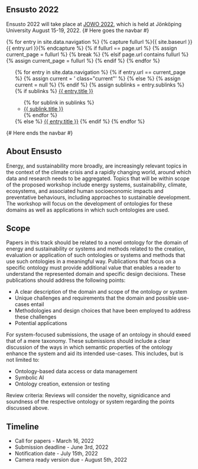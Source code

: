 ## Ensusto 2022

Ensusto 2022 will take place at [JOWO 2022](https://www.iaoa.org/jowo/2022/index.html), which is held at Jönköping University August 15-19, 2022.
{# Here goes the navbar #}

{% for entry in site.data.navigation %}
{% capture fullurl %}{{ site.baseurl }}{{ entry.url }}{% endcapture %}
    {% if fullurl == page.url %}
        {% assign current_page = fullurl %}
        {% break %}
    {% elsif page.url contains fullurl %}
        {% assign current_page = fullurl %}
    {% endif %}
{% endfor %}

<!-- Then we build the nav bar. -->
<nav>
    <ul>
    {% for entry in site.data.navigation %}
        {% if entry.url == current_page %}
            {% assign current = ' class="current"' %}
        {% else %}
            <!-- We have to declare it 'null' to ensure it doesn't propagate. -->
            {% assign current = null %}
        {% endif %}
        {% assign sublinks = entry.sublinks %}
        {% if sublinks %}
        <li{{ current }}>
            <a href="{{ site.baseurl }}{{ entry.url }}">{{ entry.title }}</a>
            <ul>
                {% for sublink in sublinks %}
                <li><a href="{{ site.baseurl }}{{ sublink.url }}">{{ sublink.title }}</a></li>
                {% endfor %}
            </ul>
        </li>
        {% else %}
        <li{{ current }}><a href="{{ site.baseurl }}{{ entry.url }}">{{ entry.title }}</a></li>
        {% endif %}
    {% endfor %}
    </ul>
</nav>

{# Here ends the navbar #}

## About Ensusto

Energy, and sustainability more broadly, are increasingly relevant topics in the context of the climate crisis and a rapidly changing world, 
around which data and research needs to be aggregated. Topics that will be within scope of the proposed workshop include energy systems, 
sustainability, climate, ecosystems, and associated human socioeconomic impacts and preventative behaviours, including approaches to 
sustainable development. The workshop will focus on the development of ontologies for these domains as well as applications in which 
such ontologies are used.

## Scope

Papers in this track should be related to a novel ontology for the domain of energy and sustainability or systems and methods related to the creation,
evaluation or application of such ontologies or systems and methods that use such ontologies in a meaningful way. Publications that focus on a specific ontology must provide additional value that enables a reader to
understand the represented domain and specific design decisions. These publications should address the following points:

* A clear description of the domain and scope of the ontology or system
* Unique challenges and requirements that the domain and possible use-cases entail
* Methodologies and design choices that have been employed to address these challenges
* Potential applications

For system-focused submissions, the usage of an ontology in should exeed that of a mere taxonomy. These submissions should include a clear discussion
of the ways in which semantic properties of the ontology enhance the system and aid its intended use-cases. This includes, but is not limited to:

* Ontology-based data access or data management
* Symbolic AI
* Ontology creation, extension or testing

Review criteria: Reviews will consider the novelty, signidicance and soundness of the respective ontology or system regarding the points discussed above.


## Timeline

* Call for papers - March 16, 2022
* Submission deadline - June 3rd, 2022
* Notification date - July 15th, 2022
* Camera ready version due - August 5th, 2022
